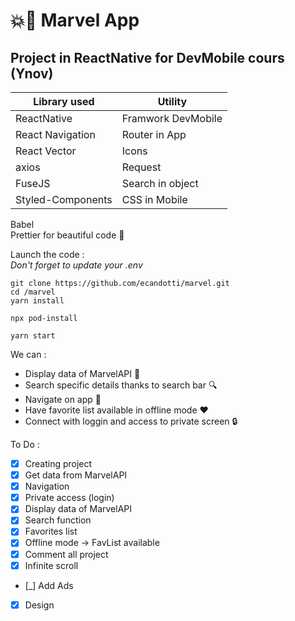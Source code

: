 # 💥📱 Marvel App

## Project in ReactNative for DevMobile cours (Ynov)

| Library used      | Utility            |
| ----------------- | ------------------ |
| ReactNative       | Framwork DevMobile |
| React Navigation  | Router in App      |
| React Vector      | Icons              |
| axios             | Request            |
| FuseJS            | Search in object   |
| Styled-Components | CSS in Mobile      |

Babel  
Prettier for beautiful code 🥰

Launch the code :  
_Don't forget to update your .env_

```
git clone https://github.com/ecandotti/marvel.git
cd /marvel
yarn install

npx pod-install

yarn start
```

We can :

-   Display data of MarvelAPI 📁
-   Search specific details thanks to search bar 🔍
-   Navigate on app 🚗
-   Have favorite list available in offline mode ♥️
-   Connect with loggin and access to private screen 🔒

To Do :

-   [x] Creating project
-   [x] Get data from MarvelAPI
-   [x] Navigation
-   [x] Private access (login)
-   [x] Display data of MarvelAPI
-   [x] Search function
-   [x] Favorites list
-   [x] Offline mode -> FavList available
-   [x] Comment all project
-   [x] Infinite scroll
-   [_] Add Ads
-   [x] Design
